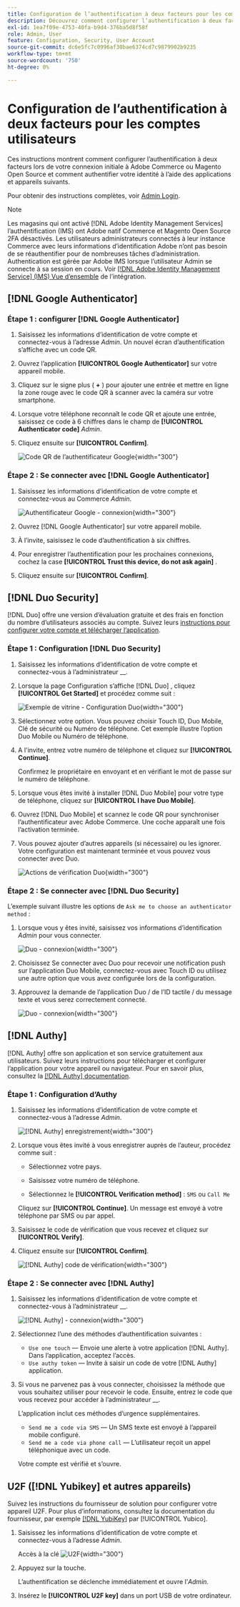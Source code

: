 ```yaml
---
title: Configuration de l’authentification à deux facteurs pour les comptes utilisateur
description: Découvrez comment configurer l’authentification à deux facteurs lors de la connexion initiale de l’administrateur et authentifier votre identité à l’aide d’une application d’appareil prise en charge.
exl-id: 1ea7f09e-4753-40fa-b9d4-376ba5d8f58f
role: Admin, User
feature: Configuration, Security, User Account
source-git-commit: dc6e5fc7c0996af30bae6374cd7c9879902b9235
workflow-type: tm+mt
source-wordcount: '750'
ht-degree: 0%

---
```


# Configuration de l’authentification à deux facteurs pour les comptes utilisateurs

Ces instructions montrent comment configurer l’authentification à deux facteurs lors de votre connexion initiale à Adobe Commerce ou Magento Open Source et comment authentifier votre identité à l’aide des applications et appareils suivants.

Pour obtenir des instructions complètes, voir [Admin Login](../getting-started/admin-signin.md).

>[!NOTE]
>
>Les magasins qui ont activé [!DNL Adobe Identity Management Services] l’authentification (IMS) ont Adobe natif Commerce et Magento Open Source 2FA désactivés. Les utilisateurs administrateurs connectés à leur instance Commerce avec leurs informations d’identification Adobe n’ont pas besoin de se réauthentifier pour de nombreuses tâches d’administration. Authentication est gérée par Adobe IMS lorsque l’utilisateur Admin se connecte à sa session en cours. Voir [[!DNL Adobe Identity Management Service] (IMS) Vue d’ensemble](../getting-started/adobe-ims-integration-overview.md) de l’intégration.

## [!DNL Google Authenticator]

### Étape 1 : configurer [!DNL Google Authenticator]

1. Saisissez les informations d’identification de votre compte et connectez-vous à l’adresse _Admin_. Un nouvel écran d’authentification s’affiche avec un code QR.

1. Ouvrez l’application **[!UICONTROL Google Authenticator]** sur votre appareil mobile.

1. Cliquez sur le signe plus ( **+** ) pour ajouter une entrée et mettre en ligne la zone rouge avec le code QR à scanner avec la caméra sur votre smartphone.

1. Lorsque votre téléphone reconnaît le code QR et ajoute une entrée, saisissez ce code à 6 chiffres dans le champ de **[!UICONTROL Authenticator code]** _Admin_.

1. Cliquez ensuite sur **[!UICONTROL Confirm]**.

   ![Code QR de l’authentificateur Google](./assets/storefront-2fa-google-qrcode.png){width="300"}

### Étape 2 : Se connecter avec [!DNL Google Authenticator]

1. Saisissez les informations d’identification de votre compte et connectez-vous au Commerce _Admin_.

   ![Authentificateur Google - connexion](./assets/storefront-2fa-google-code.png){width="300"}

1. Ouvrez [!DNL Google Authenticator] sur votre appareil mobile.

1. À l’invite, saisissez le code d’authentification à six chiffres.

1. Pour enregistrer l’authentification pour les prochaines connexions, cochez la case **[!UICONTROL Trust this device, do not ask again]** .

1. Cliquez ensuite sur **[!UICONTROL Confirm]**.

## [!DNL Duo Security]

[!DNL Duo] offre une version d’évaluation gratuite et des frais en fonction du nombre d’utilisateurs associés au compte. Suivez leurs [instructions pour configurer votre compte et télécharger l’application](https://duo.com/product/multi-factor-authentication-mfa/duo-mobile-app).

### Étape 1 : Configuration [!DNL Duo Security]

1. Saisissez les informations d’identification de votre compte et connectez-vous à l’administrateur __.

1. Lorsque la page Configuration s’affiche [!DNL Duo] , cliquez **[!UICONTROL Get Started]** et procédez comme suit :

   ![Exemple de vitrine - Configuration Duo](./assets/storefront-2fa-duo-setup-options.png){width="300"}

1. Sélectionnez votre option. Vous pouvez choisir Touch ID, Duo Mobile, Clé de sécurité ou Numéro de téléphone. Cet exemple illustre l’option Duo Mobile ou Numéro de téléphone.

1. A l&#39;invite, entrez votre numéro de téléphone et cliquez sur **[!UICONTROL Continue]**.

   Confirmez le propriétaire en envoyant et en vérifiant le mot de passe sur le numéro de téléphone.

1. Lorsque vous êtes invité à installer [!DNL Duo Mobile] pour votre type de téléphone, cliquez sur **[!UICONTROL I have Duo Mobile]**.

1. Ouvrez [!DNL Duo Mobile] et scannez le code QR pour synchroniser l’authentificateur avec Adobe Commerce. Une coche apparaît une fois l’activation terminée.

1. Vous pouvez ajouter d’autres appareils (si nécessaire) ou les ignorer. Votre configuration est maintenant terminée et vous pouvez vous connecter avec Duo.

   ![Actions de vérification Duo](./assets/storefront-2fa-duo-setup-complete.png){width="300"}

### Étape 2 : Se connecter avec [!DNL Duo Security]

L’exemple suivant illustre les options de `Ask me to choose an authenticator method` :

1. Lorsque vous y êtes invité, saisissez vos informations d’identification _Admin_ pour vous connecter.

   ![Duo - connexion](./assets/storefront-2fa-duo-auth.png){width="300"}

1. Choisissez Se connecter avec Duo pour recevoir une notification push sur l’application Duo Mobile, connectez-vous avec Touch ID ou utilisez une autre option que vous avez configurée lors de la configuration.

1. Approuvez la demande de l’application Duo / de l’ID tactile / du message texte et vous serez correctement connecté.

   ![Duo - connexion](./assets/storefront-2fa-duo-success.png){width="300"}

## [!DNL Authy]

[!DNL Authy] offre son application et son service gratuitement aux utilisateurs. Suivez leurs instructions pour télécharger et configurer l’application pour votre appareil ou navigateur. Pour en savoir plus, consultez la [[!DNL Authy] documentation](https://authy.com/features/setup/).

### Étape 1 : Configuration d’Authy

1. Saisissez les informations d’identification de votre compte et connectez-vous à l’adresse _Admin_.

   ![[!DNL Authy] enregistrement](./assets/storefront-2fa-authy-auth.png){width="300"}

1. Lorsque vous êtes invité à vous enregistrer auprès de l’auteur, procédez comme suit :

   - Sélectionnez votre pays.

   - Saisissez votre numéro de téléphone.

   - Sélectionnez le **[!UICONTROL Verification method]** : `SMS` ou `Call Me`

   Cliquez sur **[!UICONTROL Continue]**. Un message est envoyé à votre téléphone par SMS ou par appel.

1. Saisissez le code de vérification que vous recevez et cliquez sur **[!UICONTROL Verify]**.

1. Cliquez ensuite sur **[!UICONTROL Confirm]**.

   ![[!DNL Authy] code de vérification](./assets/storefront-2fa-authy-verify.png){width="300"}

### Étape 2 : Se connecter avec [!DNL Authy]

1. Saisissez les informations d’identification de votre compte et connectez-vous à l’administrateur __.

   ![[!DNL Authy] - connexion](./assets/storefront-2fa-authy-access.png){width="300"}

1. Sélectionnez l’une des méthodes d’authentification suivantes :

   - `Use one touch` — Envoie une alerte à votre application [!DNL Authy]. Dans l’application, acceptez l’accès.
   - `Use authy token` — Invite à saisir un code de votre [!DNL Authy] application.

1. Si vous ne parvenez pas à vous connecter, choisissez la méthode que vous souhaitez utiliser pour recevoir le code. Ensuite, entrez le code que vous recevez pour accéder à l’administrateur __.

   L’application inclut ces méthodes d’urgence supplémentaires.

   - `Send me a code via SMS` — Un SMS texte est envoyé à l’appareil mobile configuré.
   - `Send me a code via phone call` — L’utilisateur reçoit un appel téléphonique avec un code.

   Votre compte est vérifié et s’ouvre.

## U2F ([!DNL Yubikey] et autres appareils)

Suivez les instructions du fournisseur de solution pour configurer votre appareil U2F. Pour plus d’informations, consultez la documentation du fournisseur, par exemple [[!DNL YubiKey]](https://support.yubico.com/hc/en-us/articles/360013790339-Getting-Started-with-Your-YubiKey) par [!UICONTROL Yubico].

1. Saisissez les informations d’identification de votre compte et connectez-vous à l’adresse _Admin_.

   Accès à la clé ![U2F](./assets/storefront-2fa-u2f.png){width="300"}

1. Appuyez sur la touche.

   L’authentification se déclenche immédiatement et ouvre l’_Admin_.

1. Insérez le **[!UICONTROL U2F key]** dans un port USB de votre ordinateur.

